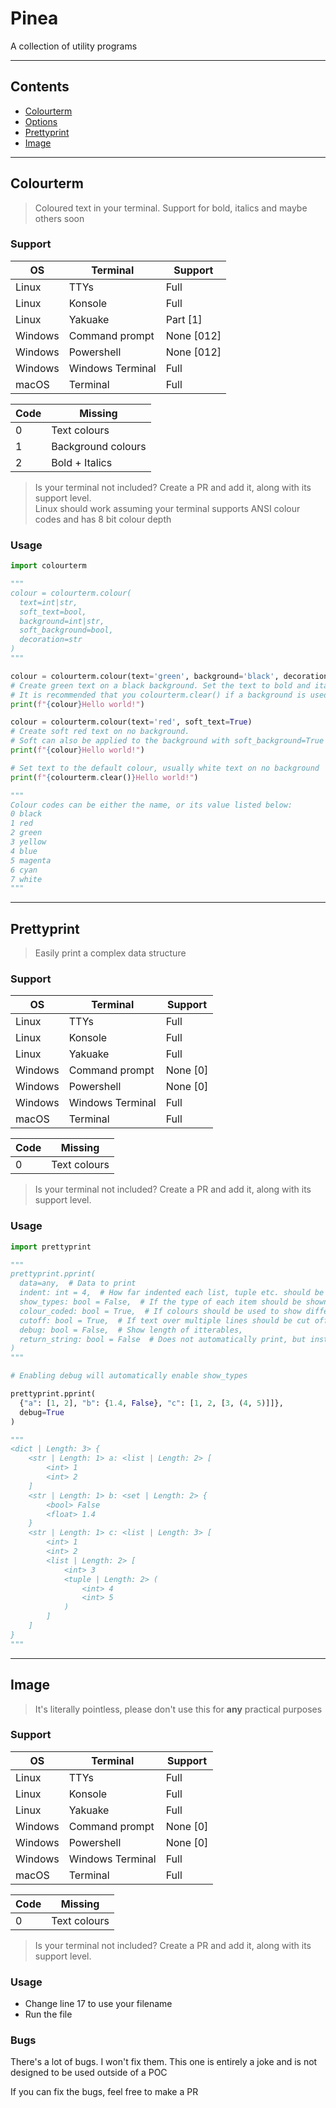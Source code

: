 # Pinea
A collection of utility programs

---
## Contents
- <a href="#colourterm"> Colourterm</a>
- <a href="#options"> Options</a>
- <a href="#prettyprint"> Prettyprint</a>
- <a href="#image"> Image</a>

<hr id="colourterm">

## Colourterm
> Coloured text in your terminal. Support for bold, italics and maybe others soon

### Support
OS      | Terminal         | Support
--------|------------------|---------
Linux   | TTYs             | Full
Linux   | Konsole          | Full
Linux   | Yakuake          | Part [1]
Windows | Command prompt   | None [012]
Windows | Powershell       | None [012]
Windows | Windows Terminal | Full
macOS   | Terminal         | Full

Code | Missing
-----|-------------------
0    | Text colours
1    | Background colours
2    | Bold + Italics


> Is your terminal not included? Create a PR and add it, along with its support level. <br> Linux should work assuming your terminal supports ANSI colour codes and has 8 bit colour depth

### Usage
```py
import colourterm

"""
colour = colourterm.colour(
  text=int|str,
  soft_text=bool,
  background=int|str,
  soft_background=bool,
  decoration=str
)
"""

colour = colourterm.colour(text='green', background='black', decoration='bi')
# Create green text on a black background. Set the text to bold and italics
# It is recommended that you colourterm.clear() if a background is used, to remove trailing backgrounds over multiple lines
print(f"{colour}Hello world!")

colour = colourterm.colour(text='red', soft_text=True)
# Create soft red text on no background.
# Soft can also be applied to the background with soft_background=True
print(f"{colour}Hello world!")

# Set text to the default colour, usually white text on no background
print(f"{colourterm.clear()}Hello world!")

"""
Colour codes can be either the name, or its value listed below:
0 black
1 red
2 green
3 yellow
4 blue
5 magenta
6 cyan
7 white
"""
```

<hr id="prettyprint">

## Prettyprint
> Easily print a complex data structure

### Support
OS      | Terminal         | Support
--------|------------------|---------
Linux   | TTYs             | Full
Linux   | Konsole          | Full
Linux   | Yakuake          | Full
Windows | Command prompt   | None [0]
Windows | Powershell       | None [0]
Windows | Windows Terminal | Full
macOS   | Terminal         | Full

Code | Missing
-----|-------------
0    | Text colours

> Is your terminal not included? Create a PR and add it, along with its support level.

### Usage
```py
import prettyprint

"""
prettyprint.pprint(
  data=any,  # Data to print
  indent: int = 4,  # How far indented each list, tuple etc. should be indented
  show_types: bool = False,  # If the type of each item should be shown e.g. <int>
  colour_coded: bool = True,  # If colours should be used to show different types
  cutoff: bool = True,  # If text over multiple lines should be cut off
  debug: bool = False,  # Show length of itterables,
  return_string: bool = False  # Does not automatically print, but instead returns the string it processed
)
"""

# Enabling debug will automatically enable show_types

prettyprint.pprint(
  {"a": [1, 2], "b": {1.4, False}, "c": [1, 2, [3, (4, 5)]]},
  debug=True
)

"""
<dict | Length: 3> {
    <str | Length: 1> a: <list | Length: 2> [
        <int> 1
        <int> 2
    ]
    <str | Length: 1> b: <set | Length: 2> {
        <bool> False
        <float> 1.4
    }
    <str | Length: 1> c: <list | Length: 3> [
        <int> 1
        <int> 2
        <list | Length: 2> [
            <int> 3
            <tuple | Length: 2> (
                <int> 4
                <int> 5
            )
        ]
    ]
}
"""
```

<hr id="image">

## Image
> It's literally pointless, please don't use this for **any** practical purposes

### Support
OS      | Terminal         | Support
--------|------------------|---------
Linux   | TTYs             | Full
Linux   | Konsole          | Full
Linux   | Yakuake          | Full
Windows | Command prompt   | None [0]
Windows | Powershell       | None [0]
Windows | Windows Terminal | Full
macOS   | Terminal         | Full

Code | Missing
-----|-------------
0    | Text colours

> Is your terminal not included? Create a PR and add it, along with its support level.

### Usage

- Change line 17 to use your filename
- Run the file

### Bugs

There's a lot of bugs. I won't fix them. This one is entirely a joke and is not designed to be used outside of a POC

If you can fix the bugs, feel free to make a PR
